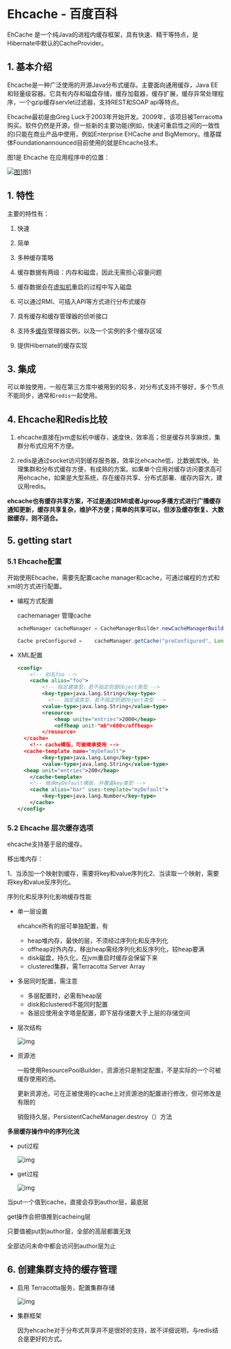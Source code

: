 # Ehcache - 百度百科



EhCache 是一个纯Java的进程内缓存框架，具有快速、精干等特点，是Hibernate中默认的CacheProvider。

## 1. 基本介绍

Ehcache是一种广泛使用的开源Java分布式缓存。主要面向通用缓存，Java EE和轻量级容器。它具有内存和磁盘存储，缓存加载器，缓存扩展，缓存异常处理程序，一个gzip缓存servlet过滤器，支持REST和SOAP api等特点。

Ehcache最初是由Greg Luck于2003年开始开发。2009年，该项目被Terracotta购买。软件仍然是开源，但一些新的主要功能(例如，快速可重启性之间的一致性的)只能在商业产品中使用，例如Enterprise EHCache and BigMemory。维基媒体Foundationannounced目前使用的就是Ehcache技术。

图1是 Ehcache 在应用程序中的位置：

[![图1](https://bkimg.cdn.bcebos.com/pic/5fdf8db1cb1349540ec1440e564e9258d0094af8?x-bce-process=image/resize,m_lfit,w_1280,limit_1/format,f_auto)](https://baike.baidu.com/pic/ehcache/6036099/0/fc5e5f3490e8a914241f1419?fr=lemma&ct=single)图1

## 1. 特性

主要的特性有：

1. 快速

2. 简单

3. 多种缓存策略

4. 缓存数据有两级：内存和磁盘，因此无需担心容量问题

5. 缓存数据会在[虚拟机](https://baike.baidu.com/item/虚拟机)重启的过程中写入磁盘

6. 可以通过RMI、可插入API等方式进行分布式缓存

7. 具有缓存和缓存管理器的侦听接口

8. 支持多[缓存](https://baike.baidu.com/item/缓存)管理器实例，以及一个实例的多个缓存区域

9. 提供Hibernate的缓存实现

## **3. 集成**

可以单独使用，一般在第三方库中被用到的较多，对分布式支持不够好，多个节点不能同步，通常和`redis`一起使用。

## 4. Ehcache和Redis比较

1. ehcache直接在jvm虚拟机中缓存，速度快，效率高；但是缓存共享麻烦，集群分布式应用不方便。

2. redis是通过socket访问到缓存服务器，效率比ehcache低，比数据库快。处理集群和分布式缓存方便，有成熟的方案。如果单个应用对缓存访问要求高可用ehcache，如果是大型系统，存在缓存共享、分布式部署、缓存内容大，建议用redis。

**ehcache也有缓存共享方案，不过是通过RMI或者Jgroup多播方式进行广播缓存通知更新，缓存共享复杂，维护不方便；简单的共享可以，但涉及缓存恢复、大数据缓存，则不适合。**

## 5. getting start

### 5.1 Ehcache配置

开始使用Ehcache，需要先配置cache manager和cache，可通过编程的方式和xml的方式进行配置。

- 编程方式配置

  cachemanager 管理cache

  ```java
  acheManager cacheManager = CacheManagerBuilder.newCacheManagerBuilder()     .withCache("preConfigured",        CacheConfigurationBuilder.newCacheConfigurationBuilder(Long.class, String.class, ResourcePoolsBuilder.heap(10)))；
  
  Cache preConfigured =    cacheManager.getCache("preConfigured", Long.class, String.class);
  ```

- XML配置

  ```xml
  <config>
      <!-- 别名foo -->
      <cache alias="foo">
          <!-- 指定建类型，若不指定则是Object类型 -->
          <key-type>java.lang.String</key-type>
         	<!-- 指定值类型，若不指定则是Object类型 -->
          <value-type>java.lang.String</value-type>
          <resource>
              <heap unite="entries">2000</heap>
              <offheap unit-"mb">600</offheap>
          </resource>
  	</cache>
      <!-- cache模版，可被继承使用 -->
  	<cache-template name="myDefault">
          <key-type>java.lang.Long</key-type>
          <value-type>java.lang.String</value-type>
  	<heap unit="entries">200</heap>
      </cache-template>
      <!-- 继承myDefault模版，并覆盖key类型 -->
      <cache alias="bar" uses-template="myDefault">
          <key-type>java.lang.Number</key-type>
      </cache>
  </config>
  ```

  

### 5.2 Ehcache 层次缓存选项

ehcache支持基于层的缓存。

移出堆内存：

1、当添加一个映射到缓存，需要将key和value序列化2、当读取一个映射，需要将key和value反序列化。

序列化和反序列化影响缓存性能

- 单一层设置

  ehcahce所有的层可单独配置，有

  - heap堆内存，最快的层，不须经过序列化和反序列化
  - offheap对外内存，移出heap需经序列化和反序列化，较heap要满
  - disk磁盘，持久化，在jvm重启时缓存会保留下来
  - clustered集群，需Terracotta Server Array 

- 多层同时配置，需注意
  - 多层配置时，必需有heap层
  - disk和clustered不能同时配置
  - 各层应使用金字塔是配置，即下层存储要大于上层的存储空间

- 层次结构

  ![img](https:////upload-images.jianshu.io/upload_images/12112066-3b9d5c095f125cf6.JPG?imageMogr2/auto-orient/strip|imageView2/2/w/287/format/webp)

- 资源池

  一般使用ResourcePoolBuilder，资源池只是制定配置，不是实际的一个可被缓存使用的池。

  更新资源池，可在正被使用的cache上对资源池的配置进行修改，但可修改是有限的

  销毁持久层，PersistentCacheManager.destroy（）方法

**多层缓存操作中的序列化流**

- put过程

  ![img](https:////upload-images.jianshu.io/upload_images/12112066-33b55ee2f700656f.JPG?imageMogr2/auto-orient/strip|imageView2/2/w/405/format/webp)



- get过程

  ![img](https:////upload-images.jianshu.io/upload_images/12112066-8139d7021bbcb203.JPG?imageMogr2/auto-orient/strip|imageView2/2/w/481/format/webp)



当put一个值到cache，直接会存到author层，最底层

get操作会把值推到cacheing层

只要值被put到author层，全部的高层都置无效

全部访问未命中都会访问到author层为止

## 6. 创建集群支持的缓存管理

- 启用 Terracotta服务，配置集群存储

  ![img](https://upload-images.jianshu.io/upload_images/12112066-17b40c71ac3e990c.JPG?imageMogr2/auto-orient/strip|imageView2/2/w/720/format/webp)

- 集群框架

  因为ehcache对于分布式共享并不是很好的支持，故不详细说明，与redis结合是更好的方式。


